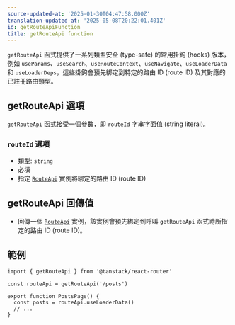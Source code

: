 ```yaml
---
source-updated-at: '2025-01-30T04:47:58.000Z'
translation-updated-at: '2025-05-08T20:22:01.401Z'
id: getRouteApiFunction
title: getRouteApi function
---
```


`getRouteApi` 函式提供了一系列類型安全 (type-safe) 的常用掛鉤 (hooks) 版本，例如 `useParams`、`useSearch`、`useRouteContext`、`useNavigate`、`useLoaderData` 和 `useLoaderDeps`，這些掛鉤會預先綁定到特定的路由 ID (route ID) 及其對應的已註冊路由類型。

## getRouteApi 選項

`getRouteApi` 函式接受一個參數，即 `routeId` 字串字面值 (string literal)。

### `routeId` 選項

- 類型: `string`
- 必填
- 指定 [`RouteApi`](./RouteApiClass.md) 實例將綁定的路由 ID (route ID)

## getRouteApi 回傳值

- 回傳一個 [`RouteApi`](./RouteApiType.md) 實例，該實例會預先綁定到呼叫 `getRouteApi` 函式時所指定的路由 ID (route ID)。

## 範例

```tsx
import { getRouteApi } from '@tanstack/react-router'

const routeApi = getRouteApi('/posts')

export function PostsPage() {
  const posts = routeApi.useLoaderData()
  // ...
}
```
